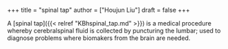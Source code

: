 +++
title = "spinal tap"
author = ["Houjun Liu"]
draft = false
+++

A [spinal tap]({{< relref "KBhspinal_tap.md" >}}) is a medical procedure whereby cerebralspinal fluid is collected by puncturing the lumbar; used to diagnose problems where biomakers from the brain are needed.